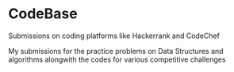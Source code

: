 # CodeBase
Submissions on coding platforms like Hackerrank and CodeChef

My submissions for the practice problems on Data Structures and algorithms alongwith 
the codes for various competitive challenges
